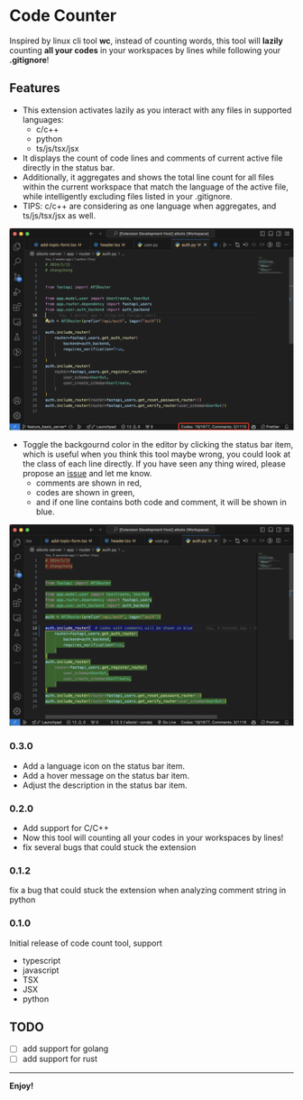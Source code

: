 # Code Counter

Inspired by linux cli tool **wc**, instead of counting words, this tool will **lazily** counting **all your codes** in your workspaces by lines while following your **.gitignore**!

## Features

* This extension activates lazily as you interact with any files in supported languages:
  * c/c++
  * python
  * ts/js/tsx/jsx
* It displays the count of code lines and comments of current active file directly in the status bar.
* Additionally, it aggregates and shows the total line count for all files within the current workspace that match the language of the active file, while intelligently excluding files listed in your .gitignore.
* TIPS: c/c++ are considering as one language when aggregates, and ts/js/tsx/jsx as well.

![example](assets/example1.png)

* Toggle the backgournd color in the editor by clicking the status bar item, which is useful when you think this tool maybe wrong, you could look at the class of each line directly. If you have seen any thing wired, please propose an [issue](https://github.com/im-zhong/code-count/issues) and let me know.
  * comments are shown in red,
  * codes are shown in green,
  * and if one line contains both code and comment, it will be shown in blue.

![example](assets/example2.png)

### 0.3.0

* Add a language icon on the status bar item.
* Add a hover message on the status bar item.
* Adjust the description in the status bar item.

### 0.2.0

* Add support for C/C++
* Now this tool will counting all your codes in your workspaces by lines!
* fix several bugs that could stuck the extension

### 0.1.2

fix a bug that could stuck the extension when analyzing comment string in python

### 0.1.0

Initial release of code count tool, support

* typescript
* javascript
* TSX
* JSX
* python

## TODO

* [ ] add support for golang
* [ ] add support for rust

---

**Enjoy!**
